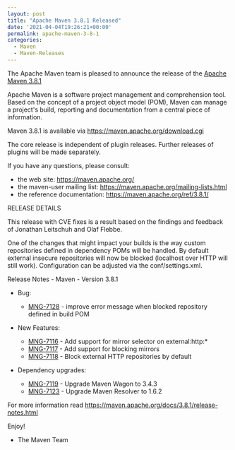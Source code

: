 ```yaml
---
layout: post
title: "Apache Maven 3.8.1 Released"
date: '2021-04-04T19:26:21+00:00'
permalink: apache-maven-3-8-1
categories:
  - Maven
  - Maven-Releases
---
```

The Apache Maven team is pleased to announce the release of the [Apache Maven 3.8.1](https://maven.apache.org/ref/3.8.1/)

Apache Maven is a software project management and comprehension tool. Based on the concept
of a project object model (POM), Maven can manage a project's build, reporting and documentation
from a central piece of information.

Maven 3.8.1 is available via https://maven.apache.org/download.cgi

The core release is independent of plugin releases. Further releases of plugins will be made
separately.

If you have any questions, please consult:

- the web site: https://maven.apache.org/
- the maven-user mailing list: https://maven.apache.org/mailing-lists.html
- the reference documentation: https://maven.apache.org/ref/3.8.1/

RELEASE DETAILS

This release with CVE fixes is a result based on the findings and feedback of Jonathan Leitschuh and Olaf Flebbe.

One of the changes that might impact your builds is the way custom repositories defined in dependency
POMs will be handled.
By default external insecure repositories will now be blocked (localhost over HTTP will still work).
Configuration can be adjusted via the conf/settings.xml.

Release Notes - Maven - Version 3.8.1

* Bug:
    * [MNG-7128](https://issues.apache.org/jira/browse/MNG-7128) - improve error message when blocked repository defined in build POM

* New Features:

    * [MNG-7116](https://issues.apache.org/jira/browse/MNG-7116) - Add support for mirror selector on external:http:*
    * [MNG-7117](https://issues.apache.org/jira/browse/MNG-7117) - Add support for blocking mirrors
    * [MNG-7118](https://issues.apache.org/jira/browse/MNG-7118) - Block external HTTP repositories by default

* Dependency upgrades:

    * [MNG-7119](https://issues.apache.org/jira/browse/MNG-7119) - Upgrade Maven Wagon to 3.4.3
    * [MNG-7123](https://issues.apache.org/jira/browse/MNG-7123) - Upgrade Maven Resolver to 1.6.2

For more information read https://maven.apache.org/docs/3.8.1/release-notes.html

Enjoy!

- The Maven Team
